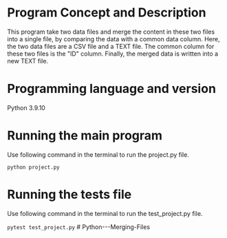 # Program Concept and Description

This program take two data files and merge the content in these two files into a single file, by comparing the data with a common data column. Here, the two data files are a CSV file and a TEXT file. The common column for these two files is the "ID" column. Finally, the merged data is written into a new TEXT file.

# Programming language and version

Python 3.9.10

# Running the main program

Use following command in the terminal to run the project.py file.

`python project.py`

# Running the tests file

Use following command in the terminal to run the test_project.py file.

`pytest test_project.py`
#   P y t h o n - - - M e r g i n g - F i l e s  
 